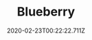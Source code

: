 ---
templateKey: blog-post
featuredpost: false
date: 2020-02-23T00:22:22.711Z
title: Blueberry
description: A popular berry reported to have many health benefits. The blue skin has the highest nutrient concentration
type: fruit
sellPrice: 50
energy: 25
health: 11
featuredimage: /img/Blueberry.png
tags:
  - Spring
  - edible
  - fruit
  - Blueberry Tart
  - Fruit Salad
  - Summer Crops Bundle
  - multiharvest
  - reharvest
---